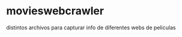 movieswebcrawler
================

distintos archivos para capturar info de diferentes webs de peliculas
